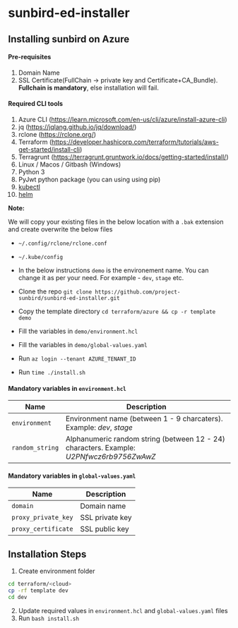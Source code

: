 # sunbird-ed-installer

## Installing sunbird on Azure

#### Pre-requisites

1. Domain Name
2. SSL Certificate(FullChain -> private key and Certificate+CA_Bundle). **Fullchain is mandatory**, else installation will fail.

#### Required CLI tools
1. Azure CLI (https://learn.microsoft.com/en-us/cli/azure/install-azure-cli)
2. jq (https://jqlang.github.io/jq/download/)
3. rclone (https://rclone.org/)
4. Terraform (https://developer.hashicorp.com/terraform/tutorials/aws-get-started/install-cli)
5. Terragrunt (https://terragrunt.gruntwork.io/docs/getting-started/install/)
7. Linux / Macos / Gitbash (Windows)
8. Python 3
9. PyJwt python package (you can using using pip)
10. [kubectl](https://kubernetes.io/docs/tasks/tools/)
11. [helm](https://helm.sh/docs/intro/quickstart/#install-helm)

**Note:**

We will copy your existing files in the below location with a `.bak` extension and create overwrite the below files
- `~/.config/rclone/rclone.conf`
- `~/.kube/config`

- In the below instructions `demo` is the environement name. You can change it as per your need. For example - `dev`, `stage` etc.
- Clone the repo
`git clone https://github.com/project-sunbird/sunbird-ed-installer.git`
- Copy the template directory `cd terraform/azure && cp -r template demo`
- Fill the variables in `demo/environment.hcl`
- Fill the variables in `demo/global-values.yaml`
- Run `az login --tenant AZURE_TENANT_ID`
- Run `time ./install.sh`

#### Mandatory variables in `environment.hcl`
|      Name      |   Description    |
|----------------|------------------|
|`environment`   | Environment name (between 1 - 9 charcaters). Example: *dev*, *stage* |
|`random_string` | Alphanumeric random string (between 12 - 24) characters. Example: *U2PNfwcz6rb9756ZwAwZ*  |

#### Mandatory variables in `global-values.yaml`
|      Name      |   Description   |
|----------------|-----------------|
|`domain`           | Domain name  |
|`proxy_private_key` | SSL private key |
|`proxy_certificate` | SSL public key |

## Installation Steps

1. Create environment folder

```bash
cd terraform/<cloud>
cp -rf template dev
cd dev
```
2. Update required values in `environment.hcl` and `global-values.yaml` files
3. Run `bash install.sh`
